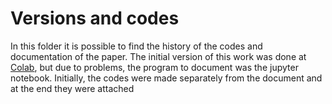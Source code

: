 # Versions and codes
In this folder it is possible to find the history of the codes and documentation of the paper. The initial version of this work was done at [Colab](https://colab.research.google.com/drive/1wPIykUu6MUhz7HeYoesajYlYKoeVE_S4?usp=sharing), but due to problems, the program to document was the jupyter notebook. Initially, the codes were made separately from the document and at the end they were attached
